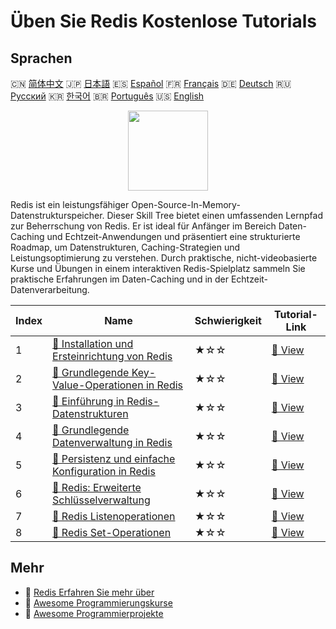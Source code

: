 # Üben Sie Redis Kostenlose Tutorials

## Sprachen

🇨🇳 [简体中文](README_zh.md) 🇯🇵 [日本語](README_ja.md) 🇪🇸 [Español](README_es.md) 🇫🇷 [Français](README_fr.md) 🇩🇪 [Deutsch](README_de.md) 🇷🇺 [Русский](README_ru.md) 🇰🇷 [한국어](README_ko.md) 🇧🇷 [Português](README_pt.md) 🇺🇸 [English](README.md) 

<div align="center">
<img width="128px" src="https://file.labex.io/path/4MMYfz8sH7hJ.png">
</div>

Redis ist ein leistungsfähiger Open-Source-In-Memory-Datenstrukturspeicher. Dieser Skill Tree bietet einen umfassenden Lernpfad zur Beherrschung von Redis. Er ist ideal für Anfänger im Bereich Daten-Caching und Echtzeit-Anwendungen und präsentiert eine strukturierte Roadmap, um Datenstrukturen, Caching-Strategien und Leistungsoptimierung zu verstehen. Durch praktische, nicht-videobasierte Kurse und Übungen in einem interaktiven Redis-Spielplatz sammeln Sie praktische Erfahrungen im Daten-Caching und in der Echtzeit-Datenverarbeitung.

|   Index | Name                                                                                                                                          | Schwierigkeit   | Tutorial-Link                                                                                       |
|---------|-----------------------------------------------------------------------------------------------------------------------------------------------|-----------------|-----------------------------------------------------------------------------------------------------|
|       1 | [📖 Installation und Ersteinrichtung von Redis](https://labex.io/de/tutorials/redis-installation-and-initial-setup-of-redis-552075)           | ★☆☆             | [🔗 View](https://labex.io/de/tutorials/redis-installation-and-initial-setup-of-redis-552075)       |
|       2 | [📖 Grundlegende Key-Value-Operationen in Redis](https://labex.io/de/tutorials/redis-basic-key-value-operations-in-redis-552077)              | ★☆☆             | [🔗 View](https://labex.io/de/tutorials/redis-basic-key-value-operations-in-redis-552077)           |
|       3 | [📖 Einführung in Redis-Datenstrukturen](https://labex.io/de/tutorials/redis-introduction-to-redis-data-structures-552078)                    | ★☆☆             | [🔗 View](https://labex.io/de/tutorials/redis-introduction-to-redis-data-structures-552078)         |
|       4 | [📖 Grundlegende Datenverwaltung in Redis](https://labex.io/de/tutorials/redis-basic-data-management-in-redis-552076)                         | ★☆☆             | [🔗 View](https://labex.io/de/tutorials/redis-basic-data-management-in-redis-552076)                |
|       5 | [📖 Persistenz und einfache Konfiguration in Redis](https://labex.io/de/tutorials/redis-persistence-and-simple-configuration-in-redis-552079) | ★☆☆             | [🔗 View](https://labex.io/de/tutorials/redis-persistence-and-simple-configuration-in-redis-552079) |
|       6 | [📖 Redis: Erweiterte Schlüsselverwaltung](https://labex.io/de/tutorials/redis-redis-advanced-key-management-552094)                          | ★☆☆             | [🔗 View](https://labex.io/de/tutorials/redis-redis-advanced-key-management-552094)                 |
|       7 | [📖 Redis Listenoperationen](https://labex.io/de/tutorials/redis-redis-list-operations-552098)                                                | ★☆☆             | [🔗 View](https://labex.io/de/tutorials/redis-redis-list-operations-552098)                         |
|       8 | [📖 Redis Set-Operationen](https://labex.io/de/tutorials/redis-redis-set-operations-552104)                                                   | ★☆☆             | [🔗 View](https://labex.io/de/tutorials/redis-redis-set-operations-552104)                          |

## Mehr

- 🔗 [Redis Erfahren Sie mehr über](https://labex.io/de/skilltrees/redis)
- 🔗 [Awesome Programmierungskurse](https://github.com/labex-labs/awesome-programming-courses)
- 🔗 [Awesome Programmierprojekte](https://github.com/labex-labs/awesome-programming-projects)

